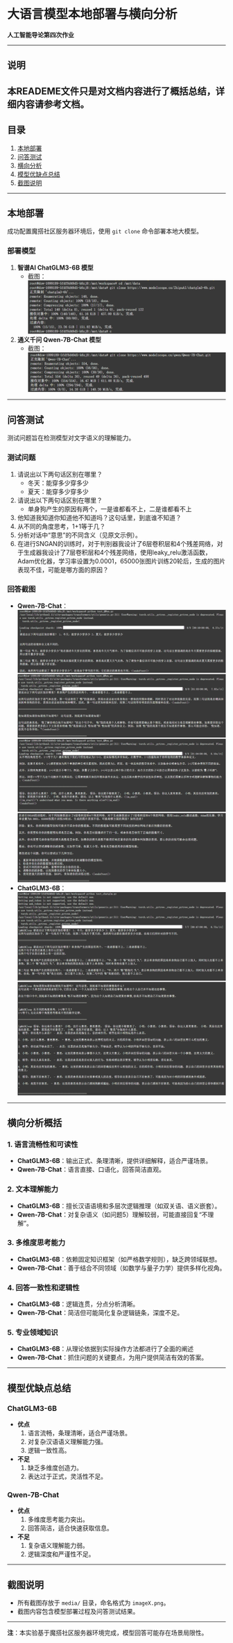 # 大语言模型本地部署与横向分析  
**人工智能导论第四次作业**  

---

## 说明
本READEME文件只是对文档内容进行了概括总结，详细内容请参考文档。
---

## 目录  
1. [本地部署](#本地部署)  
2. [问答测试](#问答测试)  
3. [横向分析](#横向分析)  
4. [模型优缺点总结](#模型优缺点总结)  
5. [截图说明](#截图说明)  

---

## 本地部署  
成功配置魔搭社区服务器环境后，使用 `git clone` 命令部署本地大模型。  

### 部署模型  
1. **智谱AI ChatGLM3-6B 模型**  
   - 截图：![](media/image1.png)  
2. **通义千问 Qwen-7B-Chat 模型**  
   - 截图：![](media/image2.png) 

---

## 问答测试  
测试问题旨在检测模型对文字语义的理解能力。  

### 测试问题  
1. 请说出以下两句话区别在哪里？  
   - 冬天：能穿多少穿多少  
   - 夏天：能穿多少穿多少  
2. 请说出以下两句话区别在哪里？  
   - 单身狗产生的原因有两个，一是谁都看不上，二是谁都看不上  
3. 他知道我知道你知道他不知道吗？这句话里，到底谁不知道？  
4. 从不同的角度思考，1+1等于几？  
5. 分析对话中“意思”的不同含义（见原文示例）。
6. 在进行SNGAN的训练时，对于判别器我设计了6层卷积层和4个残差网络，对于生成器我设计了7层卷积层和4个残差网络，使用leaky_relu激活函数，Adam优化器，学习率设置为0.0001，65000张图片训练20轮后，生成的图片表现不佳，可能是哪方面的原因？

### 回答截图  
- **Qwen-7B-Chat**：![](media/image3.png) ![](media/image4.png) ![](media/image5.png)  ![](media/image8.png)
- **ChatGLM3-6B**：![](media/image6.png) ![](media/image7.png)  

---

## 横向分析概括
### 1. 语言流畅性和可读性  
- **ChatGLM3-6B**：输出正式、条理清晰，提供详细解释，适合严谨场景。  
- **Qwen-7B-Chat**：语言直接、口语化，回答简洁直观。  

### 2. 文本理解能力  
- **ChatGLM3-6B**：擅长汉语语境和多层次逻辑推理（如双关语、语义嵌套）。  
- **Qwen-7B-Chat**：对复杂语义（如问题5）理解较弱，可能直接回复“不理解”。  

### 3. 多维度思考能力  
- **ChatGLM3-6B**：依赖固定知识框架（如严格数学规则），缺乏跨领域联想。  
- **Qwen-7B-Chat**：善于结合不同领域（如数学与量子力学）提供多样化视角。  

### 4. 回答一致性和逻辑性  
- **ChatGLM3-6B**：逻辑连贯，分点分析清晰。  
- **Qwen-7B-Chat**：简洁但可能简化复杂逻辑链条，深度不足。

### 5. 专业领域知识  
- **ChatGLM3-6B**：从理论依据到实际操作方法都进行了全面的阐述
- **Qwen-7B-Chat**：抓住问题的关键要点，为用户提供简洁有效的答案。

---

## 模型优缺点总结  
### ChatGLM3-6B  
- **优点**  
  1. 语言流畅，条理清晰，适合严谨场景。  
  2. 对复杂汉语语义理解能力强。  
  3. 逻辑一致性高。  
- **不足**  
  1. 缺乏多维度创造力。  
  2. 表达过于正式，灵活性不足。  

### Qwen-7B-Chat  
- **优点**  
  1. 多维度思考能力突出。  
  2. 回答简洁，适合快速获取信息。  
- **不足**  
  1. 复杂语义理解能力弱。  
  2. 逻辑深度和严谨性不足。  

---

## 截图说明  
- 所有截图存放于 `media/` 目录，命名格式为 `imageX.png`。  
- 截图内容包含模型部署过程及问答测试结果。  

---  
**注**：本实验基于魔搭社区服务器环境完成，模型回答可能存在场景局限性。  
